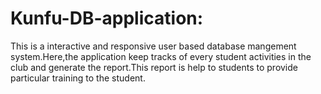 # Kunfu-DB-application:

This is a interactive and responsive user based database mangement system.Here,the application keep tracks of every student activities in the club and generate the report.This report is help to students to provide particular training to the student.
